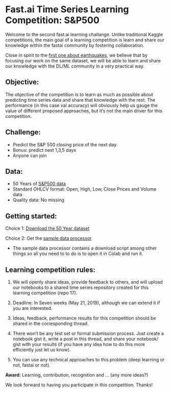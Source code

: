 # Fast.ai Time Series Learning Competition: S&P500 

Welcome to the second fast.ai learning challange. Unlike traditional Kaggle competitions, 
the main goal of a learning competition is learn and share our knowledge within the fastai community by fostering collaboration.

Close in spirit to the [first one about earthquakes](https://forums.fast.ai/t/welcome-to-our-first-time-series-learning-competition-earthquakes/30951), 
we believe that by focusing our work on the same dataset, we will be able to learn and share our knowledge with the DL/ML community in a very practical way.   

## Objective: 

The objective of the competition is to learn as much as possible about predicting time series data and share that knowledge with the rest. 
The performance (in this case val accuracy) will obviously help us gauge the value of different proposed approaches, but it’s not the main driver for this competition.

## Challenge:

* Predict the S&P 500 closing price of the next day.
* Bonus: predict next 1,3,5 days
* Anyone can join

## Data: 
* 50 Years of [S&P500 data](https://github.com/marvin-hansen/SP-contest/tree/master/Data) 
* Standard OHLCV format:  Open, High, Low, Close Prices and Volume data 
* Quality data: No missing 

## Getting started: 
Choice 1: [Download the 50 Year dataset](https://github.com/marvin-hansen/SP-contest/tree/master/Data) 

Choice 2: Get the [sample data processor](https://github.com/marvin-hansen/SP-contest/blob/master/SAMPLE_Data_Proc_V_0_7.ipynb) 
  * The sample data processor contains a download script among other things so all you need to to do is to open it in Colab and run it. 


## Learning competition rules:

1. We will openly share ideas, provide feedback to others, and will upload our notebooks to a shared time series repository created for this learning competition (repo 17).

2. Deadline: In Seven weeks (May 21, 2019), although we can extend it if you are interested.

3. Ideas, feedback, performance results for this competition should be shared in the corresponding thread.

4. There won’t be any test set or formal submission process. Just create a notebook gist it, write a post in this thread, 
and share your notebook/ gist with your results (if you have any idea how to do this more efficiently just let us know).

5. You can use any technical approaches to this problem (deep learning or not, fastai or not).

**Award:**  Learning, contribution, recognition and ... (any more ideas?)  


We look forward to having you participate in this competition. Thanks!

